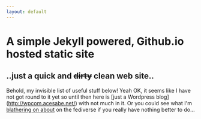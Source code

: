 ```yaml
---
layout: default
---
```

# A simple Jekyll powered, Github.io hosted static site

## ..just a quick and ~~dirty~~ clean web site..


Behold, my invisible list of useful stuff below! Yeah OK, it seems like I have not got round to it yet so until then here is [just a Wordpress blog] (http://wpcom.acesabe.net/) with not much in it. Or you could see what I'm [blathering on about](https://mastodon.social/@acesabe) on the fediverse if you really have nothing better to do...
